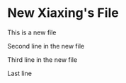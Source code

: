 # New Xiaxing's File

This is a new file

Second line in the new file

Third line in the new file

Last line